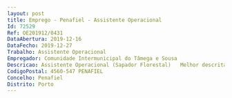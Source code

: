 ```yaml
--- 
layout: post
title: Emprego - Penafiel - Assistente Operacional
Id: 72529
Ref: OE201912/0431
DataAbertura: 2019-12-16
DataFecho: 2019-12-27
Trabalho: Assistente Operacional
Empregador: Comunidade Intermunicipal do Tâmega e Sousa
Descricao: Assistente Operacional (Sapador Florestal)   Melhor descritas no Aviso n.º 19970 A 2019 publicado na II Série do DRE de 12 de dezembro de 2019.https   www.bep.gov.pt pages oferta CaracterizacaoOferta.aspx
CodigoPostal: 4560-547 PENAFIEL
Concelho: Penafiel
Distrito: Porto
--- 
```

